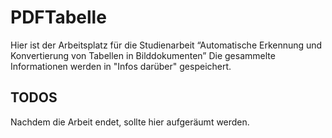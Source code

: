 # PDFTabelle
Hier ist der Arbeitsplatz für die Studienarbeit “Automatische Erkennung und Konvertierung von Tabellen in Bilddokumenten”
Die gesammelte Informationen werden in "Infos darüber" gespeichert.

## TODOS
Nachdem die Arbeit endet, sollte hier aufgeräumt werden.
